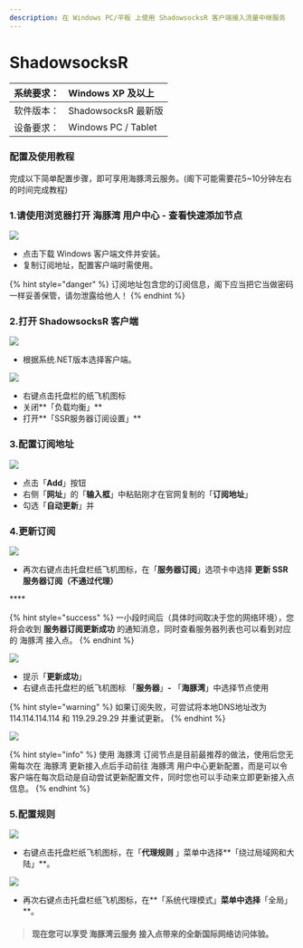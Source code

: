 ```yaml
---
description: 在 Windows PC/平板 上使用 ShadowsocksR 客户端接入流量中继服务
---
```


# ShadowsocksR

| 系统要求： | Windows XP 及以上 |
| :--- | :--- |
| 软件版本： | ShadowsocksR 最新版 |
| 设备要求： | Windows PC / Tablet |

### 配置及使用教程

完成以下简单配置步骤，即可享用海豚湾云服务。\(阁下可能需要花5~10分钟左右的时间完成教程\)

### 1.请使用浏览器打开 海豚湾 用户中心 - 查看快速添加节点

![](../../.gitbook/assets/2019-05-05-at-3.50-am.png)

* 点击下载 Windows 客户端文件并安装。
* 复制订阅地址，配置客户端时需使用。

{% hint style="danger" %}
订阅地址包含您的订阅信息，阁下应当把它当做密码一样妥善保管，请勿泄露给他人！
{% endhint %}

### 2.打开 ShadowsocksR 客户端

![](../../.gitbook/assets/image%20%2811%29.png)

* 根据系统.NET版本选择客户端。

![](../../.gitbook/assets/image%20%2834%29.png)

* 右键点击托盘栏的纸飞机图标
* 关闭**「负载均衡」**
* 打开**「SSR服务器订阅设置」**

### 3.配置订阅地址

![](../../.gitbook/assets/image%20%2862%29.png)

* 点击「**Add**」按钮
* 右侧「**网址**」的「**输入框**」中粘贴刚才在官网复制的「**订阅地址**」
* 勾选「**自动更新**」并

### 4.更新订阅

![](../../.gitbook/assets/image%20%285%29.png)

* 再次右键点击托盘栏纸飞机图标，在「**服务器订阅**」选项卡中选择  **更新 SSR 服务器订阅（不通过代理）**

\*\*\*\*

{% hint style="success" %}
一小段时间后（具体时间取决于您的网络环境），您将会收到 **服务器订阅更新成功** 的通知消息，同时查看服务器列表也可以看到对应的 海豚湾 接入点。
{% endhint %}

![](../../.gitbook/assets/image%20%2838%29.png)

* 提示「**更新成功**」
* 右键点击托盘栏的纸飞机图标 「**服务器**」**-** 「**海豚湾**」中选择节点使用

{% hint style="warning" %}
如果订阅失败，可尝试将本地DNS地址改为114.114.114.114 和 119.29.29.29 并重试更新。
{% endhint %}

![](../../.gitbook/assets/image.png)

{% hint style="info" %}
使用 海豚湾 订阅节点是目前最推荐的做法，使用后您无需每次在 海豚湾 更新接入点后手动前往 海豚湾 用户中心更新配置，而是可以令客户端在每次启动是自动尝试更新配置文件，同时您也可以手动来立即更新接入点信息。
{% endhint %}

### 5.配置规则

![](../../.gitbook/assets/image%20%2819%29.png)

* 右键点击托盘栏纸飞机图标，在「**代理规则** 」菜单中选择**「绕过局域网和大陆」**。

![](../../.gitbook/assets/image%20%2851%29.png)

* 再次右键点击托盘栏纸飞机图标，在**「系统代理模式」**菜单中选择**「全局」**。

> #### 现在您可以享受 海豚湾云服务 接入点带来的全新国际网络访问体验。

